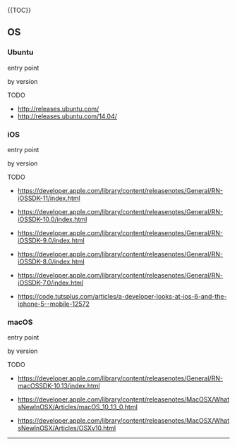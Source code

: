 {{TOC}}


## OS

### Ubuntu
entry point

by version


TODO

 - http://releases.ubuntu.com/
 - http://releases.ubuntu.com/14.04/

### iOS
entry point

by version


TODO

 - https://developer.apple.com/library/content/releasenotes/General/RN-iOSSDK-11/index.html
 - https://developer.apple.com/library/content/releasenotes/General/RN-iOSSDK-10.0/index.html
 - https://developer.apple.com/library/content/releasenotes/General/RN-iOSSDK-9.0/index.html
 - https://developer.apple.com/library/content/releasenotes/General/RN-iOSSDK-8.0/index.html
 - https://developer.apple.com/library/content/releasenotes/General/RN-iOSSDK-7.0/index.html

 - https://code.tutsplus.com/articles/a-developer-looks-at-ios-6-and-the-iphone-5--mobile-12572

### macOS
entry point

by version

TODO

 - https://developer.apple.com/library/content/releasenotes/General/RN-macOSSDK-10.13/index.html

 - https://developer.apple.com/library/content/releasenotes/MacOSX/WhatsNewInOSX/Articles/macOS_10_13_0.html
 - https://developer.apple.com/library/content/releasenotes/MacOSX/WhatsNewInOSX/Articles/OSXv10.html

----
